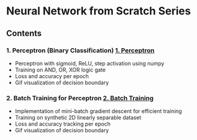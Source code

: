 # Neural Network from Scratch Series

## Contents

### 1. Perceptron (Binary Classification) [1. Perceptron](./1.perceptron)
- Perceptron with sigmoid, ReLU, step activation using numpy
- Training on AND, OR, XOR logic gate
- Loss and accuracy per epoch
- Gif visualization of decision boundary

### 2. Batch Training for Perceptron [2. Batch Training](./2.batch_training) 
- Implementation of mini-batch gradient descent for efficient training
- Training on synthetic 2D linearly separable dataset
- Loss and accuracy tracking per epoch 
- Gif visualization of decision boundary
